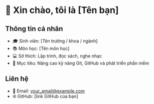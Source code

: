 # 👋 Xin chào, tôi là [Tên bạn]

## Thông tin cá nhân
- 🎓 Sinh viên: [Tên trường / khoa / ngành]
- 📚 Môn học: [Tên môn học]
- 💻 Sở thích: Lập trình, đọc sách, nghe nhạc
- 🎯 Mục tiêu: Nâng cao kỹ năng Git, GitHub và phát triển phần mềm

## Liên hệ
- 📧 Email: your_email@example.com
- 🌐 GitHub: [link GitHub của bạn]
